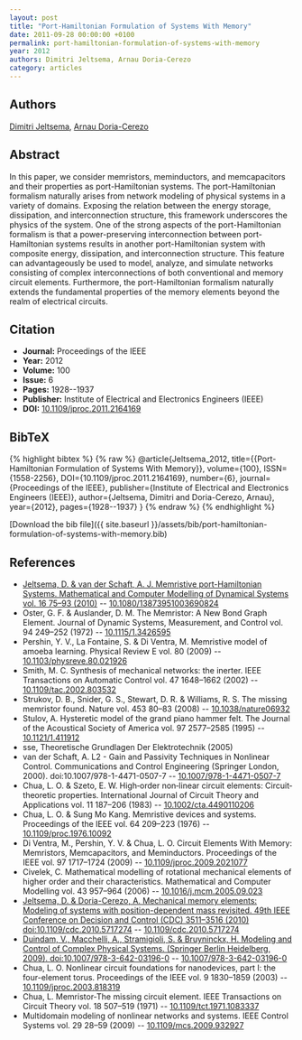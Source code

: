 ```yaml
---
layout: post
title: "Port-Hamiltonian Formulation of Systems With Memory"
date: 2011-09-28 00:00:00 +0100
permalink: port-hamiltonian-formulation-of-systems-with-memory
year: 2012
authors: Dimitri Jeltsema, Arnau Doria-Cerezo
category: articles
---
```

 
## Authors
[Dimitri Jeltsema](authors/dimitri-jeltsema), [Arnau Doria-Cerezo](authors/arnau-doria-cerezo)
 
## Abstract
In this paper, we consider memristors, meminductors, and memcapacitors and their properties as port-Hamiltonian systems. The port-Hamiltonian formalism naturally arises from network modeling of physical systems in a variety of domains. Exposing the relation between the energy storage, dissipation, and interconnection structure, this framework underscores the physics of the system. One of the strong aspects of the port-Hamiltonian formalism is that a power-preserving interconnection between port-Hamiltonian systems results in another port-Hamiltonian system with composite energy, dissipation, and interconnection structure. This feature can advantageously be used to model, analyze, and simulate networks consisting of complex interconnections of both conventional and memory circuit elements. Furthermore, the port-Hamiltonian formalism naturally extends the fundamental properties of the memory elements beyond the realm of electrical circuits.
 
## Citation
- **Journal:** Proceedings of the IEEE
- **Year:** 2012
- **Volume:** 100
- **Issue:** 6
- **Pages:** 1928--1937
- **Publisher:** Institute of Electrical and Electronics Engineers (IEEE)
- **DOI:** [10.1109/jproc.2011.2164169](https://doi.org/10.1109/jproc.2011.2164169)
 
## BibTeX
{% highlight bibtex %}
{% raw %}
@article{Jeltsema_2012,
  title={{Port-Hamiltonian Formulation of Systems With Memory}},
  volume={100},
  ISSN={1558-2256},
  DOI={10.1109/jproc.2011.2164169},
  number={6},
  journal={Proceedings of the IEEE},
  publisher={Institute of Electrical and Electronics Engineers (IEEE)},
  author={Jeltsema, Dimitri and Doria-Cerezo, Arnau},
  year={2012},
  pages={1928--1937}
}
{% endraw %}
{% endhighlight %}
 
[Download the bib file]({{ site.baseurl }}/assets/bib/port-hamiltonian-formulation-of-systems-with-memory.bib)
 
## References
- [Jeltsema, D. & van der Schaft, A. J. Memristive port-Hamiltonian Systems. Mathematical and Computer Modelling of Dynamical Systems vol. 16 75–93 (2010)](memristive-port-hamiltonian-systems) -- [10.1080/13873951003690824](https://doi.org/10.1080/13873951003690824)
- Oster, G. F. & Auslander, D. M. The Memristor: A New Bond Graph Element. Journal of Dynamic Systems, Measurement, and Control vol. 94 249–252 (1972) -- [10.1115/1.3426595](https://doi.org/10.1115/1.3426595)
- Pershin, Y. V., La Fontaine, S. & Di Ventra, M. Memristive model of amoeba learning. Physical Review E vol. 80 (2009) -- [10.1103/physreve.80.021926](https://doi.org/10.1103/physreve.80.021926)
- Smith, M. C. Synthesis of mechanical networks: the inerter. IEEE Transactions on Automatic Control vol. 47 1648–1662 (2002) -- [10.1109/tac.2002.803532](https://doi.org/10.1109/tac.2002.803532)
- Strukov, D. B., Snider, G. S., Stewart, D. R. & Williams, R. S. The missing memristor found. Nature vol. 453 80–83 (2008) -- [10.1038/nature06932](https://doi.org/10.1038/nature06932)
- Stulov, A. Hysteretic model of the grand piano hammer felt. The Journal of the Acoustical Society of America vol. 97 2577–2585 (1995) -- [10.1121/1.411912](https://doi.org/10.1121/1.411912)
- sse, Theoretische Grundlagen Der Elektrotechnik (2005)
- van der Schaft, A. L2 - Gain and Passivity Techniques in Nonlinear Control. Communications and Control Engineering (Springer London, 2000). doi:10.1007/978-1-4471-0507-7 -- [10.1007/978-1-4471-0507-7](https://doi.org/10.1007/978-1-4471-0507-7)
- Chua, L. O. & Szeto, E. W. High‐order non‐linear circuit elements: Circuit‐theoretic properties. International Journal of Circuit Theory and Applications vol. 11 187–206 (1983) -- [10.1002/cta.4490110206](https://doi.org/10.1002/cta.4490110206)
- Chua, L. O. & Sung Mo Kang. Memristive devices and systems. Proceedings of the IEEE vol. 64 209–223 (1976) -- [10.1109/proc.1976.10092](https://doi.org/10.1109/proc.1976.10092)
- Di Ventra, M., Pershin, Y. V. & Chua, L. O. Circuit Elements With Memory: Memristors, Memcapacitors, and Meminductors. Proceedings of the IEEE vol. 97 1717–1724 (2009) -- [10.1109/jproc.2009.2021077](https://doi.org/10.1109/jproc.2009.2021077)
- Civelek, C. Mathematical modelling of rotational mechanical elements of higher order and their characteristics. Mathematical and Computer Modelling vol. 43 957–964 (2006) -- [10.1016/j.mcm.2005.09.023](https://doi.org/10.1016/j.mcm.2005.09.023)
- [Jeltsema, D. & Doria-Cerezo, A. Mechanical memory elements: Modeling of systems with position-dependent mass revisited. 49th IEEE Conference on Decision and Control (CDC) 3511–3516 (2010) doi:10.1109/cdc.2010.5717274](mechanical-memory-elements-modeling-of-systems-with-position-dependent-mass-revisited) -- [10.1109/cdc.2010.5717274](https://doi.org/10.1109/cdc.2010.5717274)
- [Duindam, V., Macchelli, A., Stramigioli, S. & Bruyninckx, H. Modeling and Control of Complex Physical Systems. (Springer Berlin Heidelberg, 2009). doi:10.1007/978-3-642-03196-0](modeling-and-control-of-complex-physical-systems) -- [10.1007/978-3-642-03196-0](https://doi.org/10.1007/978-3-642-03196-0)
- Chua, L. O. Nonlinear circuit foundations for nanodevices, part I: the four-element torus. Proceedings of the IEEE vol. 9 1830–1859 (2003) -- [10.1109/jproc.2003.818319](https://doi.org/10.1109/jproc.2003.818319)
- Chua, L. Memristor-The missing circuit element. IEEE Transactions on Circuit Theory vol. 18 507–519 (1971) -- [10.1109/tct.1971.1083337](https://doi.org/10.1109/tct.1971.1083337)
- Multidomain modeling of nonlinear networks and systems. IEEE Control Systems vol. 29 28–59 (2009) -- [10.1109/mcs.2009.932927](https://doi.org/10.1109/mcs.2009.932927)

